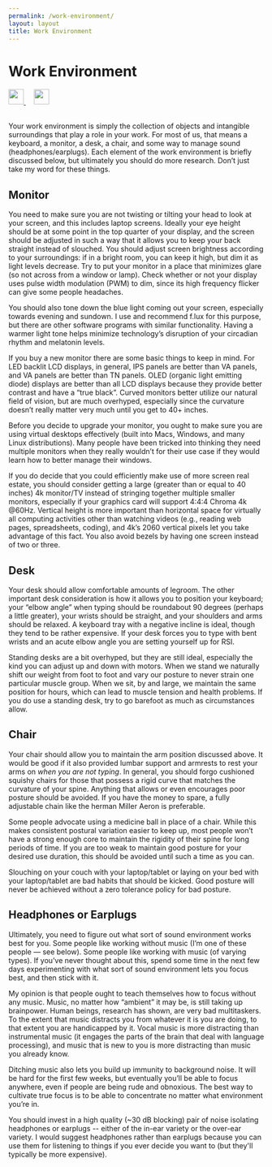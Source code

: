 ```yaml
---
permalink: /work-environment/
layout: layout
title: Work Environment
---
```


<div class="center">

   <h1>Work Environment</h1>
   
   <a href="https://github.com/StevenTammen/steventammen.github.io/edit/master/pages/work-environment.md" target="_blank">
     <img src="https://steventammen.github.io/assets/images/GitHub.png" height="30" width="30">
   </a> &nbsp; &nbsp;
   
   <a href="http://prose.io/#StevenTammen/steventammen.github.io/edit/master/pages/work-environment.md" target="_blank">
     <img src="https://steventammen.github.io/assets/images/Prose.png" height="30" width="30">
   </a>
   
</div>
<br/>

Your work environment is simply the collection of objects and intangible surroundings that play a role in your work. For most of us, that means a keyboard, a monitor, a desk, a chair, and some way to manage sound (headphones/earplugs). Each element of the work environment is briefly discussed below, but ultimately you should do more research. Don’t just take my word for these things. 

## Monitor

You need to make sure you are not twisting or tilting your head to look at your screen, and this includes laptop screens. Ideally your eye height should be at some point in the top quarter of your display, and the screen should be adjusted in such a way that it allows you to keep your back straight instead of slouched. You should adjust screen brightness according to your surroundings: if in a bright room, you can keep it high, but dim it as light levels decrease. Try to put your monitor in a place that minimizes glare (so not across from a window or lamp). Check whether or not your display uses pulse width modulation (PWM) to dim, since its high frequency flicker can give some people headaches.

You should also tone down the blue light coming out your screen, especially towards evening and sundown. I use and recommend f.lux for this purpose, but there are other software programs with similar functionality. Having a warmer light tone helps minimize technology’s disruption of your circadian rhythm and melatonin levels.

If you buy a new monitor there are some basic things to keep in mind. For LED backlit LCD displays, in general, IPS panels are better than VA panels, and VA panels are better than TN panels. OLED (organic light emitting diode) displays are better than all LCD displays because they provide better contrast and have a “true black”. Curved monitors better utilize our natural field of vision, but are much overhyped, especially since the curvature doesn’t really matter very much until you get to 40+ inches.

Before you decide to upgrade your monitor, you ought to make sure you are using virtual desktops effectively (built into Macs, Windows, and many Linux distributions). Many people have been tricked into thinking they need multiple monitors when they really wouldn’t for their use case if they would learn how to better manage their windows.

If you do decide that you could efficiently make use of more screen real estate, you should consider getting a large (greater than or equal to 40 inches) 4k monitor/TV instead of stringing together multiple smaller monitors, especially if your graphics card will support 4:4:4 Chroma 4k @60Hz. Vertical height is more important than horizontal space for virtually all computing activities other than watching videos (e.g., reading web pages, spreadsheets, coding), and 4k’s 2060 vertical pixels let you take advantage of this fact. You also avoid bezels by having one screen instead of two or three.

## Desk

Your desk should allow comfortable amounts of legroom. The other important desk consideration is how it allows you to position your keyboard; your “elbow angle” when typing should be roundabout 90 degrees (perhaps a little greater), your wrists should be straight, and your shoulders and arms should be relaxed. A keyboard tray with a negative incline is ideal, though they tend to be rather expensive. If your desk forces you to type with bent wrists and an acute elbow angle you are setting yourself up for RSI.

Standing desks are a bit overhyped, but they are still ideal, especially the kind you can adjust up and down with motors. When we stand we naturally shift our weight from foot to foot and vary our posture to never strain one particular muscle group. When we sit, by and large, we maintain the same position for hours, which can lead to muscle tension and health problems. If you do use a standing desk, try to go barefoot as much as circumstances allow.

## Chair

Your chair should allow you to maintain the arm position discussed above. It would be good if it also provided lumbar support and armrests to rest your arms on *when you are not typing*. In general, you should forgo cushioned squishy chairs for those that possess a rigid curve that matches the curvature of your spine. Anything that allows or even encourages poor posture should be avoided.
If you have the money to spare, a fully adjustable chain like the herman Miller Aeron is preferable.

Some people advocate using a medicine ball in place of a chair. While this makes consistent postural variation easier to keep up, most people won’t have a strong enough core to maintain the rigidity of their spine for long periods of time. If you are too weak to maintain good posture for your desired use duration, this should be avoided until such a time as you can.

Slouching on your couch with your laptop/tablet or laying on your bed with your laptop/tablet are bad habits that should be kicked. Good posture will never be achieved without a zero tolerance policy for bad posture.

## Headphones or Earplugs

Ultimately, you need to figure out what sort of sound environment works best for you. Some people like working without music (I’m one of these people — see below). Some people like working with music (of varying types). If you’ve never thought about this, spend some time in the next few days experimenting with what sort of sound environment lets you focus best, and then stick with it.

My opinion is that people ought to teach themselves how to focus without any music. Music, no matter how “ambient” it may be, is still taking up brainpower. Human beings, research has shown, are very bad multitaskers. To the extent that music distracts you from whatever it is you are doing, to that extent you are handicapped by it. Vocal music is more distracting than instrumental music (it engages the parts of the brain that deal with language processing), and music that is new to you is more distracting than music you already know.

Ditching music also lets you build up immunity to background noise. It will be hard for the first few weeks, but eventually you’ll be able to focus anywhere, even if people are being rude and obnoxious. The best way to cultivate true focus is to be able to concentrate no matter what environment you’re in.

You should invest in a high quality (~30 dB blocking) pair of noise isolating headphones or earplugs -- either of the in-ear variety or the over-ear variety. I would suggest headphones rather than earplugs because you can use them for listening to things if you ever decide you want to (but they'll typically be more expensive).
